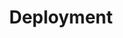 ---
title: Deployment
description: Learn how to deploy Pachyderm using the infrastructure and environments right for you.
author:
tags: ["2.3.x", "deployment"]
categories:
series:
date:
weight: 2
---